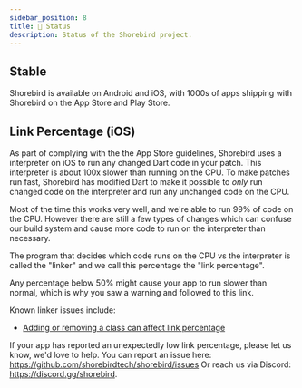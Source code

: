```yaml
---
sidebar_position: 8
title: 👷 Status
description: Status of the Shorebird project.
---
```


## Stable

Shorebird is available on Android and iOS, with 1000s of apps shipping with
Shorebird on the App Store and Play Store.

## Link Percentage (iOS)

As part of complying with the the App Store guidelines, Shorebird uses a
interpreter on iOS to run any changed Dart code in your patch. This interpreter
is about 100x slower than running on the CPU. To make patches run fast,
Shorebird has modified Dart to make it possible to _only_ run changed code on
the interpreter and run any unchanged code on the CPU.

Most of the time this works very well, and we're able to run 99% of code on the
CPU. However there are still a few types of changes which can confuse our
build system and cause more code to run on the interpreter than necessary.

The program that decides which code runs on the CPU vs the interpreter is called
the "linker" and we call this percentage the "link percentage".

Any percentage below 50% might cause your app to run slower than normal, which
is why you saw a warning and followed to this link.

Known linker issues include:

- [Adding or removing a class can affect link percentage](https://github.com/shorebirdtech/shorebird/issues/1825)

If your app has reported an unexpectedly low link percentage, please let us
know, we'd love to help. You can report an issue here:
https://github.com/shorebirdtech/shorebird/issues
Or reach us via Discord:
https://discord.gg/shorebird.
